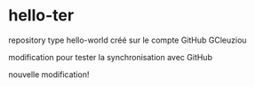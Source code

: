 # hello-ter
repository type hello-world créé sur le compte GitHub GCleuziou

modification pour tester la synchronisation avec GitHub

nouvelle modification!
